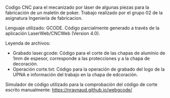 Codigo CNC para el mecanizado por láser de algunas piezas para la fabricación de un maletín de poker. Trabajo realizado por el grupo 02 de la asignatura Ingeniería de fabricacion.

Lenguaje utilizado: GCODE.
Código parcialmente generado a través de la aplicación LaserWeb/CNCWeb (Version 4.0).

Leyenda de archivos:
 - Grabado laser.gcode: Código para el corte de las chapas de aluminio de 1mm de espesor, corresponde a las protecciones y a la chapa de decoración.
 - Operación corte.txt: Código para la operación de grabado del logo de la UPNA e información del trabajo en la chapa de edcoración.
 
 Simulador de código utilizado para la comprobación del código de corte escrito manualmente: https://nraynaud.github.io/webgcode/

